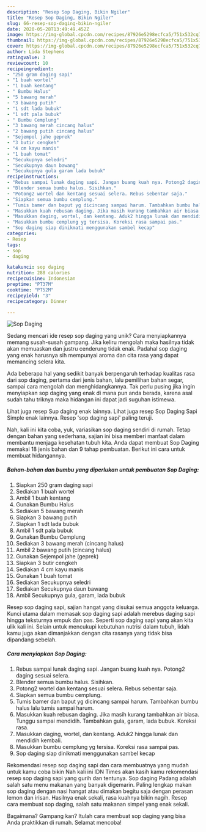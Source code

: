 ```yaml
---
description: "Resep Sop Daging, Bikin Ngiler"
title: "Resep Sop Daging, Bikin Ngiler"
slug: 66-resep-sop-daging-bikin-ngiler
date: 2020-05-28T13:49:49.452Z
image: https://img-global.cpcdn.com/recipes/87926e5298ecfca5/751x532cq70/sop-daging-foto-resep-utama.jpg
thumbnail: https://img-global.cpcdn.com/recipes/87926e5298ecfca5/751x532cq70/sop-daging-foto-resep-utama.jpg
cover: https://img-global.cpcdn.com/recipes/87926e5298ecfca5/751x532cq70/sop-daging-foto-resep-utama.jpg
author: Lida Stephens
ratingvalue: 3
reviewcount: 10
recipeingredient:
- "250 gram daging sapi"
- "1 buah wortel"
- "1 buah kentang"
- " Bumbu Halus"
- "5 bawang merah"
- "3 bawang putih"
- "1 sdt lada bubuk"
- "1 sdt pala bubuk"
- " Bumbu Cemplung"
- "3 bawang merah cincang halus"
- "2 bawang putih cincang halus"
- "Sejempol jahe geprek"
- "3 butir cengkeh"
- "4 cm kayu manis"
- "1 buah tomat"
- "Secukupnya seledri"
- "Secukupnya daun bawang"
- "Secukupnya gula garam lada bubuk"
recipeinstructions:
- "Rebus sampai lunak daging sapi. Jangan buang kuah nya. Potong2 daging sesuai selera."
- "Blender semua bumbu halus. Sisihkan."
- "Potong2 wortel dan kentang sesuai selera. Rebus sebentar saja."
- "Siapkan semua bumbu cemplung."
- "Tumis bamer dan baput yg dicincang sampai harum. Tambahkan bumbu halus lalu tumis sampai harum."
- "Masukkan kuah rebusan daging. Jika masih kurang tambahkan air biasa. Tunggu sampai mendidih. Tambahkan gula, garam, lada bubuk. Koreksi rasa."
- "Masukkan daging, wortel, dan kentang. Aduk2 hingga lunak dan mendidih kembali."
- "Masukkan bumbu cemplung yg tersisa. Koreksi rasa sampai pas."
- "Sop daging siap dinikmati menggunakan sambel kecap"
categories:
- Resep
tags:
- sop
- daging

katakunci: sop daging 
nutrition: 288 calories
recipecuisine: Indonesian
preptime: "PT37M"
cooktime: "PT52M"
recipeyield: "3"
recipecategory: Dinner

---
```



![Sop Daging](https://img-global.cpcdn.com/recipes/87926e5298ecfca5/751x532cq70/sop-daging-foto-resep-utama.jpg)

Sedang mencari ide resep sop daging yang unik? Cara menyiapkannya memang susah-susah gampang. Jika keliru mengolah maka hasilnya tidak akan memuaskan dan justru cenderung tidak enak. Padahal sop daging yang enak harusnya sih mempunyai aroma dan cita rasa yang dapat memancing selera kita.

Ada beberapa hal yang sedikit banyak berpengaruh terhadap kualitas rasa dari sop daging, pertama dari jenis bahan, lalu pemilihan bahan segar, sampai cara mengolah dan menghidangkannya. Tak perlu pusing jika ingin menyiapkan sop daging yang enak di mana pun anda berada, karena asal sudah tahu triknya maka hidangan ini dapat jadi suguhan istimewa.

Lihat juga resep Sup daging enak lainnya. Lihat juga resep Sop Daging Sapi Simple enak lainnya. Resep &#39;sop daging sapi&#39; paling teruji.


Nah, kali ini kita coba, yuk, variasikan sop daging sendiri di rumah. Tetap dengan bahan yang sederhana, sajian ini bisa memberi manfaat dalam membantu menjaga kesehatan tubuh kita. Anda dapat membuat Sop Daging memakai 18 jenis bahan dan 9 tahap pembuatan. Berikut ini cara untuk membuat hidangannya.

<!--inarticleads1-->

##### Bahan-bahan dan bumbu yang diperlukan untuk pembuatan Sop Daging:

1. Siapkan 250 gram daging sapi
1. Sediakan 1 buah wortel
1. Ambil 1 buah kentang
1. Gunakan  Bumbu Halus
1. Sediakan 5 bawang merah
1. Siapkan 3 bawang putih
1. Siapkan 1 sdt lada bubuk
1. Ambil 1 sdt pala bubuk
1. Gunakan  Bumbu Cemplung
1. Sediakan 3 bawang merah (cincang halus)
1. Ambil 2 bawang putih (cincang halus)
1. Gunakan Sejempol jahe (geprek)
1. Siapkan 3 butir cengkeh
1. Sediakan 4 cm kayu manis
1. Gunakan 1 buah tomat
1. Sediakan Secukupnya seledri
1. Sediakan Secukupnya daun bawang
1. Ambil Secukupnya gula, garam, lada bubuk


Resep sop daging sapi, sajian hangat yang disukai semua anggota keluarga. Kunci utama dalam memasak sop daging sapi adalah merebus daging sapi hingga teksturnya empuk dan pas. Seperti sop daging sapi yang akan kita ulik kali ini. Selain untuk mencukupi kebutuhan nutrisi dalam tubuh, lidah kamu juga akan dimanjakkan dengan cita rasanya yang tidak bisa dipandang sebelah. 

<!--inarticleads2-->

##### Cara menyiapkan Sop Daging:

1. Rebus sampai lunak daging sapi. Jangan buang kuah nya. Potong2 daging sesuai selera.
1. Blender semua bumbu halus. Sisihkan.
1. Potong2 wortel dan kentang sesuai selera. Rebus sebentar saja.
1. Siapkan semua bumbu cemplung.
1. Tumis bamer dan baput yg dicincang sampai harum. Tambahkan bumbu halus lalu tumis sampai harum.
1. Masukkan kuah rebusan daging. Jika masih kurang tambahkan air biasa. Tunggu sampai mendidih. Tambahkan gula, garam, lada bubuk. Koreksi rasa.
1. Masukkan daging, wortel, dan kentang. Aduk2 hingga lunak dan mendidih kembali.
1. Masukkan bumbu cemplung yg tersisa. Koreksi rasa sampai pas.
1. Sop daging siap dinikmati menggunakan sambel kecap


Rekomendasi resep sop daging sapi dan cara membuatnya yang mudah untuk kamu coba bikin Nah kali ini IDN Times akan kasih kamu rekomendasi resep sop daging sapi yang gurih dan tentunya. Sop daging Padang adalah salah satu menu makanan yang banyak digemarin. Paling lengkap makan sop daging dengan nasi hangat atau dimakan begitu saja dengan perasan lemon dan irisan. Hasilnya enak sekali, rasa kuahnya bikin nagih. Resep cara membuat sop daging, salah satu makanan simpel yang enak sekali. 

Bagaimana? Gampang kan? Itulah cara membuat sop daging yang bisa Anda praktikkan di rumah. Selamat mencoba!
